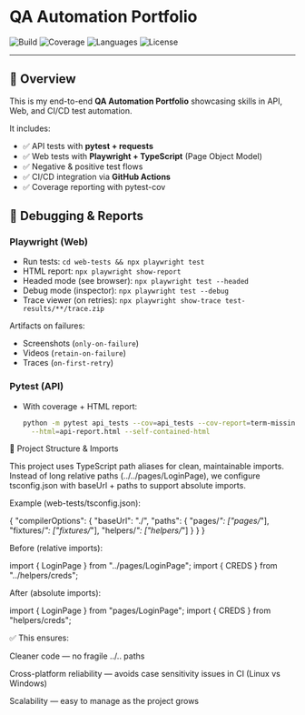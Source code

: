 # QA Automation Portfolio

![Build](https://github.com/Marblehead0/qa-automation-portfolio/actions/workflows/playwright.yml/badge.svg)
![Coverage](https://img.shields.io/badge/coverage-85%25-brightgreen)
![Languages](https://img.shields.io/badge/languages-Python%20%7C%20TypeScript-blue)
![License](https://img.shields.io/badge/license-MIT-lightgrey)

---

## 📌 Overview
This is my end-to-end **QA Automation Portfolio** showcasing skills in API, Web, and CI/CD test automation.

It includes:
- ✅ API tests with **pytest + requests**
- ✅ Web tests with **Playwright + TypeScript** (Page Object Model)
- ✅ Negative & positive test flows
- ✅ CI/CD integration via **GitHub Actions**
- ✅ Coverage reporting with pytest-cov

## 🐞 Debugging & Reports

### Playwright (Web)
- Run tests: `cd web-tests && npx playwright test`
- HTML report: `npx playwright show-report`
- Headed mode (see browser): `npx playwright test --headed`
- Debug mode (inspector): `npx playwright test --debug`
- Trace viewer (on retries): `npx playwright show-trace test-results/**/trace.zip`

Artifacts on failures:
- Screenshots (`only-on-failure`)
- Videos (`retain-on-failure`)
- Traces (`on-first-retry`)

### Pytest (API)
- With coverage + HTML report:
  ```bash
  python -m pytest api_tests --cov=api_tests --cov-report=term-missing \
    --html=api-report.html --self-contained-html

📂 Project Structure & Imports

This project uses TypeScript path aliases for clean, maintainable imports.
Instead of long relative paths (../../pages/LoginPage), we configure tsconfig.json with baseUrl + paths to support absolute imports.

Example (web-tests/tsconfig.json):

{
  "compilerOptions": {
    "baseUrl": "./",
    "paths": {
      "pages/*": ["pages/*"],
      "fixtures/*": ["fixtures/*"],
      "helpers/*": ["helpers/*"]
    }
  }
}


Before (relative imports):

import { LoginPage } from "../pages/LoginPage";
import { CREDS } from "../helpers/creds";


After (absolute imports):

import { LoginPage } from "pages/LoginPage";
import { CREDS } from "helpers/creds";


✅ This ensures:

Cleaner code — no fragile ../.. paths

Cross-platform reliability — avoids case sensitivity issues in CI (Linux vs Windows)

Scalability — easy to manage as the project grows


